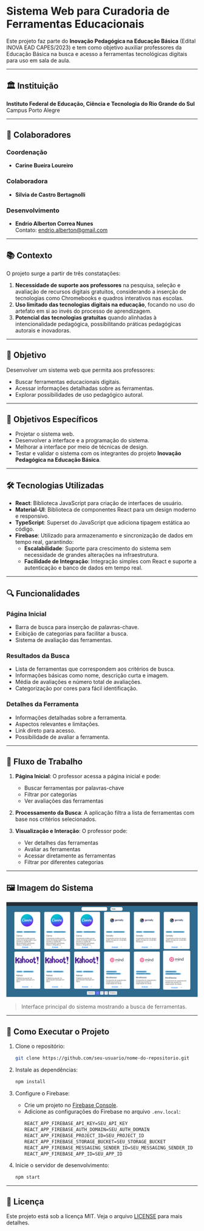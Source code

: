 # Sistema Web para Curadoria de Ferramentas Educacionais

Este projeto faz parte do **Inovação Pedagógica na Educação Básica** (Edital INOVA EAD CAPES/2023) e tem como objetivo auxiliar professores da Educação Básica na busca e acesso a ferramentas tecnológicas digitais para uso em sala de aula. 

---

## 🏛️ Instituição

**Instituto Federal de Educação, Ciência e Tecnologia do Rio Grande do Sul**  
Campus Porto Alegre

---

## 👥 Colaboradores

### Coordenação
- **Carine Bueira Loureiro**

### Colaboradora
- **Silvia de Castro Bertagnolli**

### Desenvolvimento
- **Endrio Alberton Correa Nunes**  
  Contato: endrio.alberton@gmail.com

---

## 📚 Contexto

O projeto surge a partir de três constatações:
1. **Necessidade de suporte aos professores** na pesquisa, seleção e avaliação de recursos digitais gratuitos, considerando a inserção de tecnologias como Chromebooks e quadros interativos nas escolas.
2. **Uso limitado das tecnologias digitais na educação**, focando no uso do artefato em si ao invés do processo de aprendizagem.
3. **Potencial das tecnologias gratuitas** quando alinhadas à intencionalidade pedagógica, possibilitando práticas pedagógicas autorais e inovadoras.

---

## 🎯 Objetivo

Desenvolver um sistema web que permita aos professores:
- Buscar ferramentas educacionais digitais.
- Acessar informações detalhadas sobre as ferramentas.
- Explorar possibilidades de uso pedagógico autoral.

---

## 🎯 Objetivos Específicos

- Projetar o sistema web.
- Desenvolver a interface e a programação do sistema.
- Melhorar a interface por meio de técnicas de design.
- Testar e validar o sistema com os integrantes do projeto **Inovação Pedagógica na Educação Básica**.

---

## 🛠️ Tecnologias Utilizadas

- **React**: Biblioteca JavaScript para criação de interfaces de usuário.
- **Material-UI**: Biblioteca de componentes React para um design moderno e responsivo.
- **TypeScript**: Superset do JavaScript que adiciona tipagem estática ao código.
- **Firebase**: Utilizado para armazenamento e sincronização de dados em tempo real, garantindo:
  - **Escalabilidade**: Suporte para crescimento do sistema sem necessidade de grandes alterações na infraestrutura.
  - **Facilidade de Integração**: Integração simples com React e suporte a autenticação e banco de dados em tempo real.

---

## 🔍 Funcionalidades

### Página Inicial
- Barra de busca para inserção de palavras-chave.
- Exibição de categorias para facilitar a busca.
- Sistema de avaliação das ferramentas.

### Resultados da Busca
- Lista de ferramentas que correspondem aos critérios de busca.
- Informações básicas como nome, descrição curta e imagem.
- Média de avaliações e número total de avaliações.
- Categorização por cores para fácil identificação.

### Detalhes da Ferramenta
- Informações detalhadas sobre a ferramenta.
- Aspectos relevantes e limitações.
- Link direto para acesso.
- Possibilidade de avaliar a ferramenta.

---

## 🚀 Fluxo de Trabalho

1. **Página Inicial**: O professor acessa a página inicial e pode:
   - Buscar ferramentas por palavras-chave
   - Filtrar por categorias
   - Ver avaliações das ferramentas

2. **Processamento da Busca**: A aplicação filtra a lista de ferramentas com base nos critérios selecionados.

3. **Visualização e Interação**: O professor pode:
   - Ver detalhes das ferramentas
   - Avaliar as ferramentas
   - Acessar diretamente as ferramentas
   - Filtrar por diferentes categorias

---

## 🖼️ Imagem do Sistema

![Imagem do Sistema](./public/eduTools.png)

> Interface principal do sistema mostrando a busca de ferramentas.

---

## 🔧 Como Executar o Projeto

1. Clone o repositório:
    ```bash
    git clone https://github.com/seu-usuario/nome-do-repositorio.git
    ```

2. Instale as dependências:
    ```bash
    npm install
    ```

3. Configure o Firebase:
   - Crie um projeto no [Firebase Console](https://console.firebase.google.com/).
   - Adicione as configurações do Firebase no arquivo `.env.local`:
     ```env
     REACT_APP_FIREBASE_API_KEY=SEU_API_KEY
     REACT_APP_FIREBASE_AUTH_DOMAIN=SEU_AUTH_DOMAIN
     REACT_APP_FIREBASE_PROJECT_ID=SEU_PROJECT_ID
     REACT_APP_FIREBASE_STORAGE_BUCKET=SEU_STORAGE_BUCKET
     REACT_APP_FIREBASE_MESSAGING_SENDER_ID=SEU_MESSAGING_SENDER_ID
     REACT_APP_FIREBASE_APP_ID=SEU_APP_ID
     ```

4. Inicie o servidor de desenvolvimento:
    ```bash
    npm start
    ```

---

## 📝 Licença

Este projeto está sob a licença MIT. Veja o arquivo [LICENSE](LICENSE) para mais detalhes.
